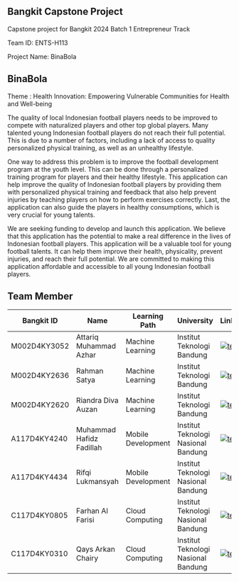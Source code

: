 ## Bangkit Capstone Project
Capstone project for Bangkit 2024 Batch 1 Entrepreneur Track

Team ID: ENTS-H113

Project Name: BinaBola

## BinaBola 


Theme             : Health Innovation: Empowering Vulnerable Communities for Health and Well-being

The quality of local Indonesian football players needs to be improved to compete with naturalized players and other top global players. Many talented young Indonesian football players do not reach their full potential. This is due to a number of factors, including a lack of access to quality personalized physical training, as well as an unhealthy lifestyle.

One way to address this problem is to improve the football development program at the youth level. This can be done through a personalized training program for players and their healthy lifestyle. This application can help improve the quality of Indonesian football players by providing them with personalized physical training and feedback that also help prevent injuries by teaching players on how to perform exercises correctly. Last, the application can also guide the players in healthy consumptions, which is very crucial for young talents.

We are seeking funding to develop and launch this application. We believe that this application has the potential to make a real difference in the lives of Indonesian football players. This application will be a valuable tool for young football talents. It can help them improve their health, physicality, prevent injuries, and reach their full potential. We are committed to making this application affordable and accessible to all young Indonesian football players.



## Team Member 

| Bangkit ID | Name | Learning Path | University |LinkedIn |
| ---      | ---       | ---       | ---       | ---       |
| M002D4KY3052 | Attariq Muhammad Azhar | Machine Learning| Institut Teknologi Bandung | [![text](https://img.shields.io/badge/LinkedIn-0077B5?style=for-the-badge&logo=linkedin&logoColor=white)](https://www.linkedin.com/in/attariqmuhammadazhar/) |
| M002D4KY2636 | Rahman Satya | Machine Learning|	Institut Teknologi Bandung  | [![text](https://img.shields.io/badge/LinkedIn-0077B5?style=for-the-badge&logo=linkedin&logoColor=white)](https://www.linkedin.com/in/rahman-satya/) |
| M002D4KY2620 | Riandra Diva Auzan | Machine Learning| Institut Teknologi Bandung| [![text](https://img.shields.io/badge/LinkedIn-0077B5?style=for-the-badge&logo=linkedin&logoColor=white)](https://www.linkedin.com/in/riandradivaauzan/) |
| A117D4KY4240 | Muhammad Hafidz Fadillah  | Mobile Development| Institut Teknologi Nasional Bandung | [![text](https://img.shields.io/badge/LinkedIn-0077B5?style=for-the-badge&logo=linkedin&logoColor=white)](https://www.linkedin.com/in/hfidzfadillah/) |
| A117D4KY4434 | Rifqi Lukmansyah| Mobile Development | Institut Teknologi Nasional Bandung | [![text](https://img.shields.io/badge/LinkedIn-0077B5?style=for-the-badge&logo=linkedin&logoColor=white)](https://www.linkedin.com/in/rifqilukmansyah/) |
| C117D4KY0805 | Farhan Al Farisi | Cloud Computing | 	Institut Teknologi Nasional Bandung | [![text](https://img.shields.io/badge/LinkedIn-0077B5?style=for-the-badge&logo=linkedin&logoColor=white)](https://www.linkedin.com/in/farhan-al-farisi-744499196/) |
| C117D4KY0310 | Qays Arkan Chairy |  Cloud Computing | Institut Teknologi Nasional Bandung | [![text](https://img.shields.io/badge/LinkedIn-0077B5?style=for-the-badge&logo=linkedin&logoColor=white)](https://www.linkedin.com/in/qaysarkan/) |

